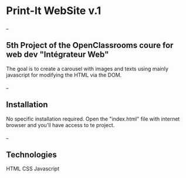 # Print-It WebSite v.1
_

## 5th Project of the OpenClassrooms coure for web dev "Intégrateur Web"
The goal is to create a carousel with images and texts using mainly javascript for modifying the HTML via the DOM.

_
## Installation
No specific installation required.
Open the "index.html" file with internet browser and you'll have access to te project.

_
## Technologies
HTML
CSS
Javascript
